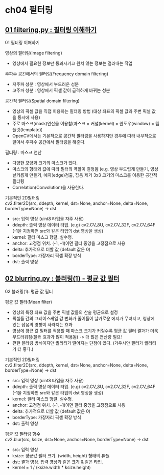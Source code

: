 # ch04 필터링

## [01 filtering.py : 필터링 이해하기](https://github.com/MingyuKim-2933/OpenCV-self-study/blob/main/ch04%20%ED%95%84%ED%84%B0%EB%A7%81/01%20filtering.py)
01 필터링 이해하기

영상의 필터링(image filtering)
- 영상에서 필요한 정보만 통과시키고 원치 않는 정보는 걸러내는 작업

주파수 공간에서의 필터링(Frequency domain filtering)  
- 저주파 성분 : 영상에서 부드러운 성분
- 고주파 성분 : 영상에서 픽셀 값이 급격하게 바뀌는 성분

공간적 필터링(Spatial domain filtering)  
- 영상의 픽셀 값을 직접 이용하는 필터링 방법 (대상 좌표의 픽셀 값과 주변 픽셀 값을 동시에 사용)
- 주로 마스크(mask)연산을 이용함(마스크 = 커널(kernel) = 윈도우(window) = 템플릿(template))
- OpenCV에서는 기본적으로 공간적 필터링을 사용하지만 경우에 따라 내부적으로 알아서 주파수 공간에서 필터링을 해준다.

필터링 : 마스크 연산  
- 다양한 모양과 크기의 마스크가 있다.
- 마스크의 형태와 값에 따라 필터의 역할이 결정됨 (e.g. 영상 부드럽게 만들기, 영상 날카롭게 만들기, 에지(edge)검출, 잡음 제거
3x3 크기의 마스크를 이용한 공간적 필터링
- Correlation(Convolution)을 사용한다.  

기본적인 2D필터링  
cv2.filter2D(src, ddepth, kernel, dst=None, anchor=None, delta=None, borderType=None) -> dst
- src: 입력 영상 (uint8 타입을 자주 사용)
- ddepth: 출력 영상 데이터 타입. (e.g) cv2.CV_8U, cv2.CV_32F, cv2.CV_64F (-1을 지정하면 src와 같은 타입의 dst 영상을 생성)
- kernel: 필터 마스크 행렬. 실수형.
- anchor: 고정점 위치. (-1, -1)이면 필터 중앙을 고정점으로 사용
- delta: 추가적으로 더할 값 (default 값은 0)
- borderType: 가장자리 픽셀 확장 방식
- dst: 출력 영상

## [02 blurring.py : 블러링(1) - 평균 값 필터](https://github.com/MingyuKim-2933/OpenCV-self-study/blob/main/ch04%20%ED%95%84%ED%84%B0%EB%A7%81/blurring.py)
02 블러링(1): 평균 값 필터

평균 값 필터(Mean filter)  
- 영상의 특정 좌표 값을 주변 픽셀 값들의 산술 평균으로 설정
- 픽셀들 간의 그레이스케일 값 변화가 줄어들어 날카로운 에지가 무뎌지고, 영상에 있는 잡음의 영향이 사라지는 효과
- 영상에 평균 값 필터를 적용할 때 마스크 크기가 커질수록 평균 값 필터 결과가 더욱 부드러워짐(블러 효과가 많이 적용됨) -> 더 많은 연산량 필요!
- 편한 블러링 방식이지만 퀄리티가 떨어지는 단점이 있다. (가우시안 필터가 퀄리티가 더 좋다.)

기본적인 2D필터링  
cv2.filter2D(src, ddepth, kernel, dst=None, anchor=None, delta=None, borderType=None) -> dst   
- src: 입력 영상 (uint8 타입을 자주 사용)
- ddepth: 출력 영상 데이터 타입. (e.g) cv2.CV_8U, cv2.CV_32F, cv2.CV_64F (-1을 지정하면 src와 같은 타입의 dst 영상을 생성)
- kernel: 필터 마스크 행렬. 실수형.
- anchor: 고정점 위치. (-1, -1)이면 필터 중앙을 고정점으로 사용
- delta: 추가적으로 더할 값 (default 값은 0)
- borderType: 가장자리 픽셀 확장 방식
- dst: 출력 영상

평균 값 필터링 함수  
cv2.blur(src, ksize, dst=None, anchor=None, borderType=None) -> dst  
- src: 입력 영상
- ksize: 평균값 필터 크기. (width, height) 형태의 튜플.
- dst: 결과 영상. 입력 영상과 같은 크기 & 같은 타입.
- kernel = 1 / (ksize.width * ksize.height)
